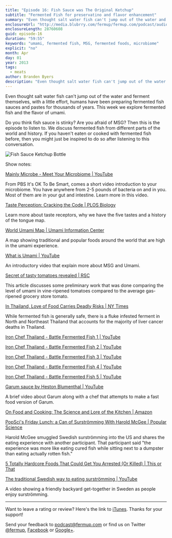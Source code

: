 ```yaml
---
title: "Episode 16: Fish Sauce was The Original Ketchup"
subtitle: "Fermented Fish for preservatino and flavor enhancement"
summary: "Even thought salt water fish can't jump out of the water and ferment themselves, with a little effort, humans have been preparing fermented fish sauces and pastes for thousands of years. This week we explore fermented fish and the flavor of umami."
enclosureUrl: "http://media.blubrry.com/fermup/fermup.com/podcast/audio/fermup-16.mp3"
enclosureLength: 28760608
guid: episode-16
duration: "59:55"
keywords: "umami, fermented fish, MSG, fermented foods, microbiome"
explicit: "no"
month: Apr
day: 01
year: 2013
tags:
  - meats
author: Branden Byers
description: "Even thought salt water fish can't jump out of the water and ferment themselves, with a little effort, humans have been preparing fermented fish sauces and pastes for thousands of years. This week we explore fermented fish and the flavor of umami."
---
```

Even thought salt water fish can't jump out of the water and ferment themselves, with a little effort, humans have been preparing fermented fish sauces and pastes for thousands of years. This week we explore fermented fish and the flavor of umami.

Do you think fish sauce is stinky? Are you afraid of MSG? Then this is the episode to listen to. We discuss fermented fish from different parts of the world and history. If you haven't eaten or cooked with fermented fish before, then you might just be inspired to do so after listening to this conversation.

![Fish Sauce Ketchup Bottle](/images/fish-sauce-original-ketchup.jpg "Fish Sauce - The Original Ketchup")

Show notes:

[Mainly Microbe - Meet Your Microbiome | YouTube](http://youtu.be/4BZME8H7-KU)

From PBS It's OK To Be Smart, comes a short video introduction to your microbiome. You have anywhere from 2-5 pounds of bacteria on and in you. Most of them are in your gut and intestine. Learn more in this video.

[Taste Perception: Cracking the Code | PLOS Biology](http://www.plosbiology.org/article/info:doi/10.1371/journal.pbio.0020064)

Learn more about taste receptors, why we have the five tastes and a history of the tongue map.

[World Umami Map | Umami Information Center](http://www.umamiinfo.com/2011/02/umami-culture-around-the-world.php)

A map showing traditional and popular foods around the world that are high in the umami experience.

[What is Umami | YouTube](http://youtu.be/R5aAICA2gm8?t=50s)

An introductory video that explain more about MSG and Umami.

[Secret of tasty tomatoes revealed | RSC](http://www.rsc.org/chemistryworld/News/2006/May/05050601.asp)

This article discusses some preliminary work that was done comparing the level of umami in vine-ripened tomatoes compared to the average gas-ripened grocery store tomato.

[In Thailand, Love of Food Carries Deadly Risks | NY Times](http://www.nytimes.com/2011/04/26/world/asia/26iht-thailand.html?_r=0)

While fermented fish is generally safe, there is a fluke infested ferment in North and Northeast Thailand that accounts for the majority of liver cancer deaths in Thailand.

[Iron Chef Thailand - Battle Fermented Fish 1 | YouTube](http://www.youtube.com/watch?v=NHXwnYUK5c0)

[Iron Chef Thailand - Battle Fermented Fish 2 | YouTube](http://www.youtube.com/watch?v=Gc60z3edpjI)

[Iron Chef Thailand - Battle Fermented Fish 3 | YouTube](http://www.youtube.com/watch?v=cmSGuUzJwrk)

[Iron Chef Thailand - Battle Fermented Fish 4 | YouTube](http://www.youtube.com/watch?v=78z3qJUzde4)

[Iron Chef Thailand - Battle Fermented Fish 5 | YouTube](http://www.youtube.com/watch?v=ZXekmrwbJHg)

[Garum sauce by Heston Blumenthal | YouTube](http://www.youtube.com/watch?v=mPX8dpKG48M)

A brief video about Garum along with a chef that attempts to make a fast food version of Garum.

[On Food and Cooking: The Science and Lore of the Kitchen | Amazon](http://www.amazon.com/exec/obidos/ASIN/0684800012/fermup-20)

[PopSci's Friday Lunch: a Can of Surströmming With Harold McGee | Popular Science](http://www.popsci.com/science/article/2012-04/popscis-friday-lunch-can-putrid-surströmming)

Harold McGee smuggled Swedish surströmming into the US and shares the eating experience with another participant. That participant said "the experience was more like eating cured fish while sitting next to a dumpster than eating actually rotten fish."

[5 Totally Hardcore Foods That Could Get You Arrested (Or Killed) | This or That](http://thisorthat.com/blog/5-totally-hardcore-foods-that-could-get-you-arrested-or-killed)

[The traditional Swedish way to eating surströmming | YouTube](http://youtu.be/DmaedvVBkV8)

A video showing a friendly backyard get-together in Sweden as people enjoy surströmming.

---

Want to leave a rating or review? Here's the link to [iTunes](http://itunes.apple.com/podcast/fermup-fermented-food-podcast/id593958494). Thanks for your support!

Send your feedback to <a href="mailto:podcast@fermup.com">podcast@fermup.com</a> or find us on Twitter [@fermup](https://twitter.com/fermup), [Facebook](http://www.facebook.com/fermup) or [Google+](https://plus.google.com/105180856926180817750).